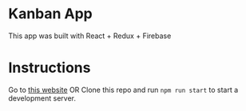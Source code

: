 # Kanban App
This app was built with React + Redux + Firebase

# Instructions
Go to [this website](https://www.guanglinwei.github.io/KanbanBoard/)
OR
Clone this repo and run `npm run start` to start a development server.
